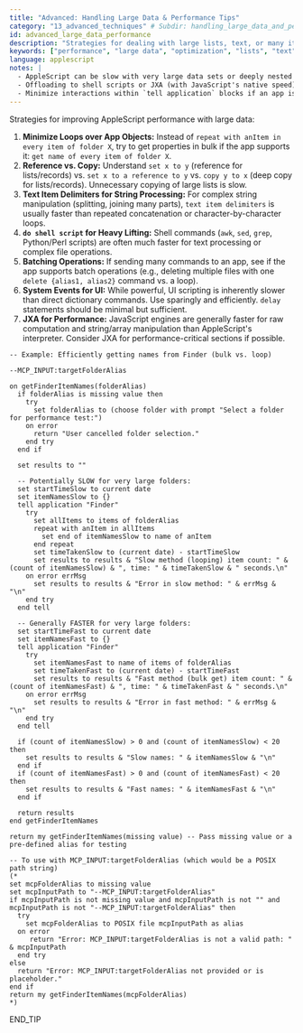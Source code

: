 ```yaml
---
title: "Advanced: Handling Large Data & Performance Tips"
category: "13_advanced_techniques" # Subdir: handling_large_data_and_performance
id: advanced_large_data_performance
description: "Strategies for dealing with large lists, text, or many iterations to improve AppleScript performance."
keywords: ["performance", "large data", "optimization", "lists", "text", "loops", "System Events"]
language: applescript
notes: |
  - AppleScript can be slow with very large data sets or deeply nested loops.
  - Offloading to shell scripts or JXA (with JavaScript's native speed) can help.
  - Minimize interactions within `tell application` blocks if an app is slow to respond.
---
```


Strategies for improving AppleScript performance with large data:

1.  **Minimize Loops over App Objects:** Instead of `repeat with anItem in every item of folder X`, try to get properties in bulk if the app supports it: `get name of every item of folder X`.
2.  **Reference vs. Copy:** Understand `set x to y` (reference for lists/records) vs. `set x to a reference to y` vs. `copy y to x` (deep copy for lists/records). Unnecessary copying of large lists is slow.
3.  **Text Item Delimiters for String Processing:** For complex string manipulation (splitting, joining many parts), `text item delimiters` is usually faster than repeated concatenation or character-by-character loops.
4.  **`do shell script` for Heavy Lifting:** Shell commands (`awk`, `sed`, `grep`, Python/Perl scripts) are often much faster for text processing or complex file operations.
5.  **Batching Operations:** If sending many commands to an app, see if the app supports batch operations (e.g., deleting multiple files with one `delete {alias1, alias2}` command vs. a loop).
6.  **System Events for UI:** While powerful, UI scripting is inherently slower than direct dictionary commands. Use sparingly and efficiently. `delay` statements should be minimal but sufficient.
7.  **JXA for Performance:** JavaScript engines are generally faster for raw computation and string/array manipulation than AppleScript's interpreter. Consider JXA for performance-critical sections if possible.

```applescript
-- Example: Efficiently getting names from Finder (bulk vs. loop)

--MCP_INPUT:targetFolderAlias

on getFinderItemNames(folderAlias)
  if folderAlias is missing value then
    try
      set folderAlias to (choose folder with prompt "Select a folder for performance test:")
    on error
      return "User cancelled folder selection."
    end try
  end if
  
  set results to ""
  
  -- Potentially SLOW for very large folders:
  set startTimeSlow to current date
  set itemNamesSlow to {}
  tell application "Finder"
    try
      set allItems to items of folderAlias
      repeat with anItem in allItems
        set end of itemNamesSlow to name of anItem
      end repeat
      set timeTakenSlow to (current date) - startTimeSlow
      set results to results & "Slow method (looping) item count: " & (count of itemNamesSlow) & ", time: " & timeTakenSlow & " seconds.\n"
    on error errMsg
      set results to results & "Error in slow method: " & errMsg & "\n"
    end try
  end tell
  
  -- Generally FASTER for very large folders:
  set startTimeFast to current date
  set itemNamesFast to {}
  tell application "Finder"
    try
      set itemNamesFast to name of items of folderAlias
      set timeTakenFast to (current date) - startTimeFast
      set results to results & "Fast method (bulk get) item count: " & (count of itemNamesFast) & ", time: " & timeTakenFast & " seconds.\n"
    on error errMsg
      set results to results & "Error in fast method: " & errMsg & "\n"
    end try
  end tell
  
  if (count of itemNamesSlow) > 0 and (count of itemNamesSlow) < 20 then
    set results to results & "Slow names: " & itemNamesSlow & "\n"
  end if
  if (count of itemNamesFast) > 0 and (count of itemNamesFast) < 20 then
    set results to results & "Fast names: " & itemNamesFast & "\n"
  end if
  
  return results
end getFinderItemNames

return my getFinderItemNames(missing value) -- Pass missing value or a pre-defined alias for testing

-- To use with MCP_INPUT:targetFolderAlias (which would be a POSIX path string)
(*
set mcpFolderAlias to missing value
set mcpInputPath to "--MCP_INPUT:targetFolderAlias"
if mcpInputPath is not missing value and mcpInputPath is not "" and mcpInputPath is not "--MCP_INPUT:targetFolderAlias" then
  try
    set mcpFolderAlias to POSIX file mcpInputPath as alias
  on error
     return "Error: MCP_INPUT:targetFolderAlias is not a valid path: " & mcpInputPath
  end try
else
  return "Error: MCP_INPUT:targetFolderAlias not provided or is placeholder."
end if
return my getFinderItemNames(mcpFolderAlias)
*)
```
END_TIP 